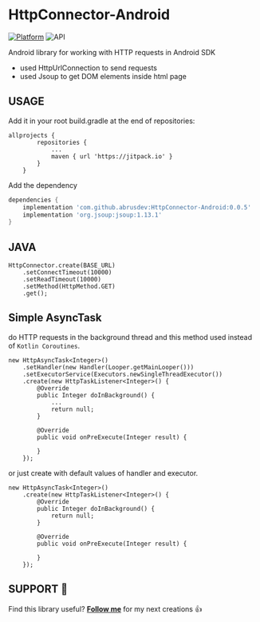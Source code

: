 # HttpConnector-Android

[![Platform](https://img.shields.io/badge/platform-android-green.svg)](http://developer.android.com/index.html) ![API](https://img.shields.io/badge/API-21%2B-brightgreen.svg?style=flat)

Android library for working with HTTP requests in Android SDK

  - used HttpUrlConnection to send requests
  - used Jsoup to get DOM elements inside html page

USAGE
-----
Add it in your root build.gradle at the end of repositories:
```
allprojects {
		repositories {
			...
			maven { url 'https://jitpack.io' }
		}
	}
```
Add the dependency
```groovy
dependencies {
    implementation 'com.github.abrusdev:HttpConnector-Android:0.0.5'
    implementation 'org.jsoup:jsoup:1.13.1'
}
```

JAVA
-----
```
HttpConnector.create(BASE_URL)
    .setConnectTimeout(10000)
    .setReadTimeout(10000)
    .setMethod(HttpMethod.GET)
    .get();
```
Simple AsyncTask
-----
do HTTP requests in the background thread and this method used instead of `Kotlin Coroutines`.
```
new HttpAsyncTask<Integer>()
    .setHandler(new Handler(Looper.getMainLooper())) 
    .setExecutorService(Executors.newSingleThreadExecutor())
    .create(new HttpTaskListener<Integer>() {
        @Override
        public Integer doInBackground() {
            ...
            return null;
        }

        @Override
        public void onPreExecute(Integer result) {
            
        }
    });
```
or just create with default values of handler and executor.
```
new HttpAsyncTask<Integer>()
    .create(new HttpTaskListener<Integer>() {
        @Override
        public Integer doInBackground() {
            return null;
        }

        @Override
        public void onPreExecute(Integer result) {
            
        }
    });
```
SUPPORT 🤝
-----
Find this library useful?  [**Follow me**](https://github.com/abrusdev) for my next creations 👍
